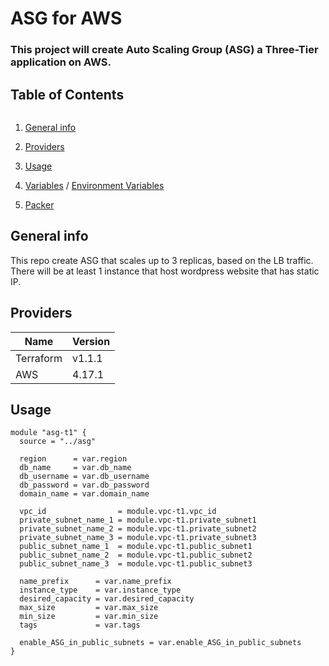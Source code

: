 # ASG for AWS
### This project will create Auto Scaling Group (ASG) a Three-Tier application on AWS.

## Table of Contents
```
```
1. [General info](https://docs.aws.amazon.com/autoscaling/ec2/userguide/auto-scaling-groups.html)

2. [Providers](https://github.com/rus777777/terraform-team-1/blob/main/asg/provider.tf)

3. [Usage](https://github.com/rus777777/terraform-team-1/blob/test/_release/main.tf)

3. [Variables](https://github.com/rus777777/terraform-team-1/blob/main/asg/variable.tf) / [Environment Variables](https://github.com/rus777777/terraform-team-1/blob/main/asg/example.tfvars)
4. [Packer](https://github.com/rus777777/terraform-team-1/blob/main/packer/README.md)


## General info
This repo create ASG that scales up to 3 replicas, based on the LB traffic. There will be at least 1 instance that host wordpress website that has static IP.

## Providers
Name            | Version
--------------- | -----------
  Terraform     | v1.1.1
  AWS           | 4.17.1


## Usage

```
module "asg-t1" {
  source = "../asg"

  region      = var.region
  db_name     = var.db_name
  db_username = var.db_username
  db_password = var.db_password
  domain_name = var.domain_name

  vpc_id                = module.vpc-t1.vpc_id
  private_subnet_name_1 = module.vpc-t1.private_subnet1
  private_subnet_name_2 = module.vpc-t1.private_subnet2
  private_subnet_name_3 = module.vpc-t1.private_subnet3
  public_subnet_name_1  = module.vpc-t1.public_subnet1
  public_subnet_name_2  = module.vpc-t1.public_subnet2
  public_subnet_name_3  = module.vpc-t1.public_subnet3

  name_prefix      = var.name_prefix
  instance_type    = var.instance_type
  desired_capacity = var.desired_capacity
  max_size         = var.max_size
  min_size         = var.min_size
  tags             = var.tags

  enable_ASG_in_public_subnets = var.enable_ASG_in_public_subnets
}
```
